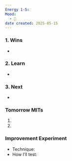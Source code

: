```yaml
---
Energy 1-5: 
Mood:
  - 🙂
date created: 2025-05-15
---
```



### 1. Wins
- 
### 2. Learn
- 
### 3. Next
- 

### Tomorrow MITs
1. 
2. 

### Improvement Experiment
- Technique:
- How I’ll test: